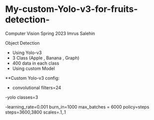 # My-custom-Yolo-v3-for-fruits-detection-
Computer Vision 
Spring 2023
Imrus Salehin



Object Detection
- Using Yolo-v3
- 3 Class (Apple , Banana , Graph)
- 400 data in each class 
- Using custom Model



**Custom Yolo-v3 config:

- convolutional 
filters=24

-yolo
classes=3

-learning_rate=0.001
burn_in=1000
max_batches = 6000
policy=steps
steps=3600,3800
scales=.1,.1


